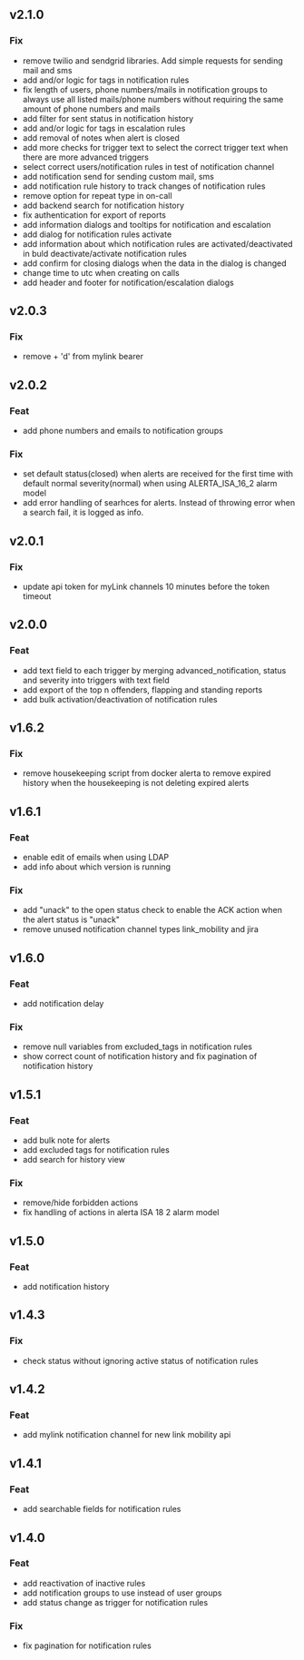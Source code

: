 ## v2.1.0

### Fix

- remove twilio and sendgrid libraries. Add simple requests for sending mail and sms
- add and/or logic for tags in notification rules
- fix length of users, phone numbers/mails in notification groups to always use all listed mails/phone numbers without requiring the same amount of phone numbers and mails
- add filter for sent status in notification history
- add and/or logic for tags in escalation rules
- add removal of notes when alert is closed
- add more checks for trigger text to select the correct trigger text when there are more advanced triggers
- select correct users/notification rules in test of notification channel
- add notification send for sending custom mail, sms
- add notification rule history to track changes of notification rules
- remove option for repeat type in on-call
- add backend search for notification history
- fix authentication for export of reports
- add information dialogs and tooltips for notification and escalation
- add dialog for notification rules activate
- add information about which notification rules are activated/deactivated in buld deactivate/activate notification rules
- add confirm for closing dialogs when the data in the dialog is changed
- change time to utc when creating on calls
- add header and footer for notification/escalation dialogs

## v2.0.3

### Fix

- remove + 'd' from mylink bearer

## v2.0.2

### Feat

- add phone numbers and emails to notification groups

### Fix

- set default status(closed) when alerts are received for the first time with default normal severity(normal) when using ALERTA_ISA_16_2 alarm model
- add error handling of searhces for alerts. Instead of throwing error when a search fail, it is logged as info.

## v2.0.1

### Fix

- update api token for myLink channels 10 minutes before the token timeout

## v2.0.0

### Feat

- add text field to each trigger by merging advanced_notification, status and severity into triggers with text field
- add export of the top n offenders, flapping and standing reports
- add bulk activation/deactivation of notification rules

## v1.6.2

### Fix

- remove housekeeping script from docker alerta to remove expired history when the housekeeping is not deleting expired alerts

## v1.6.1

### Feat

- enable edit of emails when using LDAP
- add info about which version is running

### Fix

- add "unack" to the open status check to enable the ACK action when the alert status is "unack"
- remove unused notification channel types link_mobility and jira

## v1.6.0

### Feat

- add notification delay

### Fix

- remove null variables from excluded_tags in notification rules
- show correct count of notification history and fix pagination of notification history

## v1.5.1

### Feat

- add bulk note for alerts
- add excluded tags for notification rules
- add search for history view

### Fix

- remove/hide forbidden actions
- fix handling of actions in alerta ISA 18 2 alarm model

## v1.5.0

### Feat

- add notification history


## v1.4.3

### Fix

- check status without ignoring active status of notification rules


## v1.4.2

### Feat

- add mylink notification channel for new link mobility api


## v1.4.1

### Feat

- add searchable fields for notification rules


## v1.4.0

### Feat

- add reactivation of inactive rules
- add notification groups to use instead of user groups
- add status change as trigger for notification rules

### Fix

- fix pagination for notification rules
